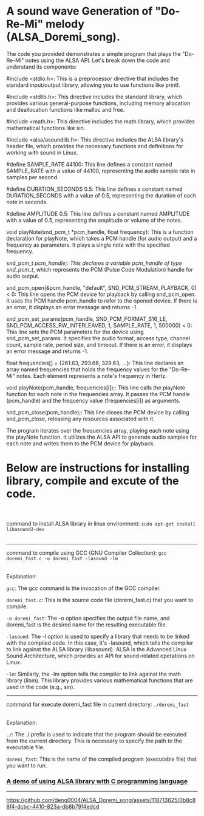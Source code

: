 # A sound wave Generation of "Do-Re-Mi" melody (ALSA_Doremi_song).


The code you provided demonstrates a simple program that plays the "Do-Re-Mi" notes using the ALSA API. Let's break down the code and understand its components:

#include <stdio.h>: This is a preprocessor directive that includes the standard input/output library, allowing you to use functions like printf.

#include <stdlib.h>: This directive includes the standard library, which provides various general-purpose functions, including memory allocation and deallocation functions like malloc and free.

#include <math.h>: This directive includes the math library, which provides mathematical functions like sin.

#include <alsa/asoundlib.h>: This directive includes the ALSA library's header file, which provides the necessary functions and definitions for working with sound in Linux.

#define SAMPLE_RATE 44100: This line defines a constant named SAMPLE_RATE with a value of 44100, representing the audio sample rate in samples per second.

#define DURATION_SECONDS 0.5: This line defines a constant named DURATION_SECONDS with a value of 0.5, representing the duration of each note in seconds.

#define AMPLITUDE 0.5: This line defines a constant named AMPLITUDE with a value of 0.5, representing the amplitude or volume of the notes.

void playNote(snd_pcm_t *pcm_handle, float frequency): This is a function declaration for playNote, which takes a PCM handle (for audio output) and a frequency as parameters. It plays a single note with the specified frequency.

snd_pcm_t *pcm_handle;: This declares a variable pcm_handle of type snd_pcm_t*, which represents the PCM (Pulse Code Modulation) handle for audio output.

snd_pcm_open(&pcm_handle, "default", SND_PCM_STREAM_PLAYBACK, 0) < 0: This line opens the PCM device for playback by calling snd_pcm_open. It uses the PCM handle pcm_handle to refer to the opened device. If there is an error, it displays an error message and returns -1.

snd_pcm_set_params(pcm_handle, SND_PCM_FORMAT_S16_LE, SND_PCM_ACCESS_RW_INTERLEAVED, 1, SAMPLE_RATE, 1, 500000) < 0: This line sets the PCM parameters for the device using snd_pcm_set_params. It specifies the audio format, access type, channel count, sample rate, period size, and timeout. If there is an error, it displays an error message and returns -1.

float frequencies[] = {261.63, 293.66, 329.63, ...}: This line declares an array named frequencies that holds the frequency values for the "Do-Re-Mi" notes. Each element represents a note's frequency in Hertz.

void playNote(pcm_handle, frequencies[i]);: This line calls the playNote function for each note in the frequencies array. It passes the PCM handle (pcm_handle) and the frequency value (frequencies[i]) as arguments.

snd_pcm_close(pcm_handle);: This line closes the PCM device by calling snd_pcm_close, releasing any resources associated with it.

The program iterates over the frequencies array, playing each note using the playNote function. It utilizes the ALSA API to generate audio samples for each note and writes them to the PCM device for playback.


# Below are instructions for installing library, compile and excute of the code.<br><br>


command to install ALSA library in linux environment: `sudo apt-get install libasound2-dev` <br><br>

---

command to compile using GCC (GNU Compiler Collection): `gcc doremi_fast.c -o doremi_fast -lasound -lm`<br><br>

Explanation: 

`gcc`: The gcc command is the invocation of the GCC compiler.

`doremi_fast.c`: This is the source code file (doremi_fast.c) that you want to compile.

`-o doremi_fast`: The -o option specifies the output file name, and doremi_fast is the desired name for the resulting executable file.

`-lasound`: The -l option is used to specify a library that needs to be linked with the compiled code. In this case, it's -lasound, which tells the compiler to link against the ALSA library (libasound). ALSA is the Advanced Linux Sound Architecture, which provides an API for sound-related operations on Linux.

`-lm`: Similarly, the -lm option tells the compiler to link against the math library (libm). This library provides various mathematical functions that are used in the code (e.g., sin).

---
command for execute doremi_fast file in current directory: `./doremi_fast` <br><br>

Explanation: 
 
`./`: The ./ prefix is used to indicate that the program should be executed from the current directory. This is necessary to specify the path to the executable file.

`doremi_fast`: This is the name of the compiled program (executable file) that you want to run.
 

### [A demo of using ALSA library with C programming language](https://www.youtube.com/watch?v=jDrWWkoIYaA)

---
https://github.com/deng0004/ALSA_Doremi_song/assets/118713625/0b8c88f4-dcbc-4410-823a-db8b79f4edcd



